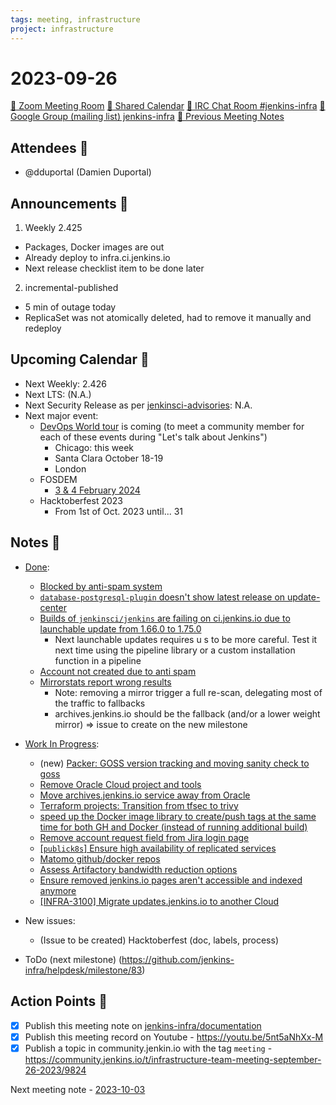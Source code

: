 ```yaml
---
tags: meeting, infrastructure
project: infrastructure
---
```

<!-- markdownlint-disable MD026-->

# 2023-09-26

[:movie_camera: Zoom Meeting Room](https://zoom.us/j/92454301214?pwd=aEVoUi9EanpaakN3L1ZxRlpDQk5Ddz09)
[:calendar: Shared Calendar](https://jenkins.io/event-calendar/)
[:speech_balloon: IRC Chat Room #jenkins-infra](https://jenkins.io/chat/#jenkins-infra)
[:email: Google Group (mailing list) jenkins-infra](https://groups.google.com/g/jenkins-infra)
[🧠 Previous Meeting Notes](https://github.com/jenkins-infra/documentation/blob/main/meetings/2023-09-19.md)

## Attendees 👥

<!-- Handles are community.jenkins.io handles -->
* @dduportal (Damien Duportal)

<!--
* @hlemeur (Hervé Le Meur)
* @MarkEWaite (Mark Waite)
* @smerle33 (Stéphane Merle)
* @poddingue (Bruno Verachten)
* @kmartens27 (Kevin Martens)
-->

## Announcements :loudspeaker:

1. Weekly 2.425
  * Packages, Docker images are out
  * Already deploy to infra.ci.jenkins.io
  * Next release checklist item to be done later

2. incremental-published
  * 5 min of outage today
  * ReplicaSet was not atomically deleted, had to remove it manually and redeploy

## Upcoming Calendar 📆

* Next Weekly: 2.426
* Next LTS: (N.A.)
* Next Security Release as per [jenkinsci-advisories](https://groups.google.com/g/jenkinsci-advisories): N.A.
* Next major event:
  * [DevOps World tour](https://www.devopsworld.com/) is coming (to meet a community member for each of these events during "Let's talk about Jenkins")
      * Chicago: this week
      * Santa Clara October 18-19 
      * London
  * FOSDEM
      * [3 & 4 February 2024](https://fosdem.org/2024/)
  * Hacktoberfest 2023
      * From 1st of Oct. 2023 until... 31

## Notes :book:


* [Done](https://github.com/jenkins-infra/helpdesk/milestone/82?closed=1):
  * [Blocked by anti-spam system](https://github.com/jenkins-infra/helpdesk/issues/3758)
  * [`database-postgresql-plugin` doesn't show latest release on update-center](https://github.com/jenkins-infra/helpdesk/issues/3757)
  * [Builds of `jenkinsci/jenkins` are failing on ci.jenkins.io due to launchable update from 1.66.0 to 1.75.0](https://github.com/jenkins-infra/helpdesk/issues/3756)
     * Next launchable updates requires u s to be more careful. Test it next time using the pipeline library or a custom installation function in a pipeline 
  * [Account not created due to anti spam](https://github.com/jenkins-infra/helpdesk/issues/3755)
  * [Mirrorstats report wrong results](https://github.com/jenkins-infra/helpdesk/issues/3136)
    * Note: removing a mirror trigger a full re-scan, delegating most of the traffic to fallbacks
    * archives.jenkins.io should be the fallback (and/or a lower weight mirror) => issue to create on the new milestone


* [Work In Progress](https://github.com/jenkins-infra/helpdesk/milestone/82):
  * (new) [Packer: GOSS version tracking and moving sanity check to goss](https://github.com/jenkins-infra/helpdesk/issues/3763)
  * [Remove Oracle Cloud project and tools](https://github.com/jenkins-infra/helpdesk/issues/3761)
  * [Move archives.jenkins.io service away from Oracle](https://github.com/jenkins-infra/helpdesk/issues/3760)
  * [Terraform projects: Transition from tfsec to trivy](https://github.com/jenkins-infra/helpdesk/issues/3753)
  * [speed up the Docker image library to create/push tags at the same time for both GH and Docker (instead of running additional build)](https://github.com/jenkins-infra/helpdesk/issues/3751)
  * [Remove account request field from Jira login page](https://github.com/jenkins-infra/helpdesk/issues/3735)
  * [[`publick8s`] Ensure high availability of replicated services](https://github.com/jenkins-infra/helpdesk/issues/3719)
  * [Matomo github/docker repos](https://github.com/jenkins-infra/helpdesk/issues/3602)
  * [Assess Artifactory bandwidth reduction options](https://github.com/jenkins-infra/helpdesk/issues/3599)
  * [Ensure removed jenkins.io pages aren't accessible and indexed anymore](https://github.com/jenkins-infra/helpdesk/issues/3360)
  * [[INFRA-3100] Migrate updates.jenkins.io to another Cloud](https://github.com/jenkins-infra/helpdesk/issues/2649)

* New issues:
  * (Issue to be created) Hacktoberfest (doc, labels, process)


* ToDo (next milestone) (https://github.com/jenkins-infra/helpdesk/milestone/83)
  
## Action Points :muscle:

<!-- How To: https://github.com/jenkins-infra/runbooks/tree/main/meetings -->
* [x] Publish this meeting note on [jenkins-infra/documentation](https://github.com/jenkins-infra/documentation) 
* [x] Publish this meeting record on Youtube - https://youtu.be/5nt5aNhXx-M
* [x] Publish a topic in community.jenkin.io with the tag `meeting` - https://community.jenkins.io/t/infrastructure-team-meeting-september-26-2023/9824

Next meeting note - [2023-10-03](https://github.com/jenkins-infra/documentation/blob/main/meetings/2023-10-03.md) 
